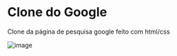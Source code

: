 # Clone do Google
Clone da página de pesquisa google feito com html/css

![image](https://user-images.githubusercontent.com/90286449/231900223-420a8c7b-ffb2-474c-9f0a-edf45b6ba939.png)


